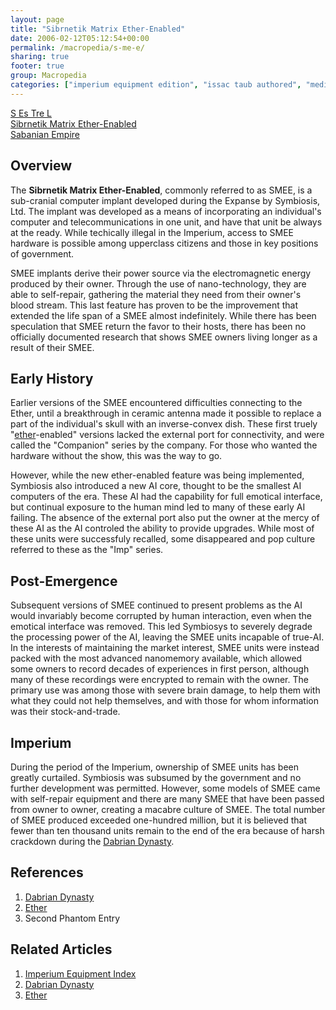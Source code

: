 ```yaml
---
layout: page
title: "Sibrnetik Matrix Ether-Enabled"
date: 2006-02-12T05:12:54+00:00
permalink: /macropedia/s-me-e/
sharing: true
footer: true
group: Macropedia
categories: ["imperium equipment edition", "issac taub authored", "medical technology"]
---
```


<div class='row'>
	<div class='col-md-4'><a href='/macropedia/s-es-tre-l'>S Es Tre L</a></div>
	<div class='col-md-4'><a href='/macropedia/s-me-e'>Sibrnetik Matrix Ether-Enabled</a></div>
	<div class='col-md-4'><a href='/macropedia/sabanian-empire'>Sabanian Empire</a></div>
</div>




## Overview
The **Sibrnetik Matrix Ether-Enabled**, commonly referred to as SMEE, is a sub-cranial computer implant developed during the Expanse by Symbiosis, Ltd. The implant was developed as a means of incorporating an individual's computer and telecommunications in one unit, and have that unit be always at the ready. While techically illegal in the Imperium, access to SMEE hardware is possible among upperclass citizens and those in key positions of government.

SMEE implants derive their power source via the electromagnetic energy produced by their owner. Through the use of nano-technology, they are able to self-repair, gathering the material they need from their owner's blood stream. This last feature has proven to be the improvement that extended the life span of a SMEE almost indefinitely. While there has been speculation that SMEE return the favor to their hosts, there has been no officially documented research that shows SMEE owners living longer as a result of their SMEE.

## Early History

Earlier versions of the SMEE encountered difficulties connecting to the Ether, until a breakthrough in ceramic antenna made it possible to replace a part of the individual's skull with an inverse-convex dish. These first truely "[ether](/macropedia/ether)-enabled" versions lacked the external port for connectivity, and were called the "Companion" series by the company. For those who wanted the hardware without the show, this was the way to go.

However, while the new ether-enabled feature was being implemented, Symbiosis also introduced a new AI core, thought to be the smallest AI computers of the era. These AI had the capability for full emotical interface, but continual exposure to the human mind led to many of these early AI failing. The absence of the external port also put the owner at the mercy of these AI as the AI controled the ability to provide upgrades. While most of these units were successfuly recalled, some disappeared and pop culture referred to these as the "Imp" series.

## Post-Emergence

Subsequent versions of SMEE continued to present problems as the AI would invariably become corrupted by human interaction, even when the emotical interface was removed. This led Symbiosys to severely degrade the processing power of the AI, leaving the SMEE units incapable of true-AI. In the interests of maintaining the market interest, SMEE units were instead packed with the most advanced nanomemory available, which allowed some owners to record decades of experiences in first person, although many of these recordings were encrypted to remain with the owner. The primary use was among those with severe brain damage, to help them with what they could not help themselves, and with those for whom information was their stock-and-trade.

## Imperium
During the period of the Imperium, ownership of SMEE units has been greatly curtailed. Symbiosis was subsumed by the government and no further development was permitted. However, some models of SMEE came with self-repair equipment and there are many SMEE that have been passed from owner to owner, creating a macabre culture of SMEE. The total number of SMEE produced exceeded one-hundred million, but it is believed that fewer than ten thousand units remain to the end of the era because of harsh crackdown during the [Dabrian Dynasty](/macropedia/dabrian-dynasty).

## References
1. [Dabrian Dynasty](/macropedia/dabrian-dynasty)
1. [Ether](/macropedia/ether)
1. Second Phantom Entry

## Related Articles

1. [Imperium Equipment Index](/macropedia/imperium-equipment-index)
2. [Dabrian Dynasty](/macropedia/dabrian-dynasty)
3. [Ether](/macropedia/ether)


  
